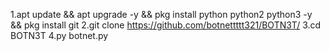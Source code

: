 1.apt update && apt upgrade -y && pkg install python python2 python3 -y && pkg install git
2.git clone https://github.com/botnettttt321/BOTN3T/ 
3.cd BOTN3T
4.py botnet.py
